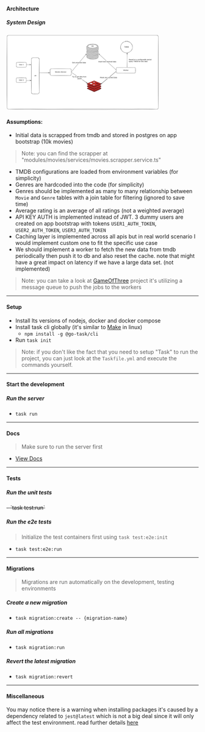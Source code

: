 
#### Architecture
##### System Design
<a href="https://raw.githubusercontent.com/Crackz/kib-challenge/refs/heads/master/diagrams/architecture.png">
<img src="https://raw.githubusercontent.com/Crackz/kib-challenge/refs/heads/master/diagrams/architecture.png" width="400" />
</a>


#### Assumptions: 
- Initial data is scrapped from tmdb and stored in postgres on app bootstrap (10k movies)
> Note: you can find the scrapper at "modules/movies/services/movies.scrapper.service.ts"
- TMDB configurations are loaded from environment variables (for simplicity)
- Genres are hardcoded into the code (for simplicity)
- Genres should be implemented as many to many relationship between `Movie` and `Genre` tables with a join table for filtering (ignored to save time)
- Average rating is an average of all ratings (not a weighted average)
- API KEY AUTH is implemented instead of JWT. 3 dummy users are created on app bootstrap with tokens `USER1_AUTH_TOKEN`, `USER2_AUTH_TOKEN`, `USER3_AUTH_TOKEN`
- Caching layer is implemented across all apis but in real world scenario I would implement custom one to fit the specific use case
- We should implement a worker to fetch the new data from tmdb periodically then push it to db and also reset the cache. note that might have a great impact on latency if we have a large data set. (not implemented)
> Note: you can take a look at [GameOfThree](https://github.com/Crackz/game-of-three/tree/main) project it's utilizing a message queue to push the jobs to the workers

---

#### Setup

- Install lts versions of nodejs, docker and docker compose
- Install task cli globally (it's similar to [Make](https://www.computerhope.com/unix/umake.htm) in linux)
    -  `npm install -g @go-task/cli`
- Run `task init`

> Note: if you don't like the fact that you need to setup "Task" to run the project, you can just look at the `Taskfile.yml` and execute the commands yourself.
--- 

#### Start the development
##### Run the server
- `task run`

--- 

#### Docs
> Make sure to run the server first
- [View Docs](http://localhost:3000/docs)

---

#### Tests

##### Run the unit tests 
<del>
- `task test:run`
</del>


##### Run the e2e tests
> Initialize the test containers first using `task test:e2e:init`
- `task test:e2e:run`
--- 


#### Migrations
> Migrations are run automatically on the development, testing environments

##### Create a new migration
- `task migration:create -- {migration-name}`

##### Run all migrations
- `task migration:run`

##### Revert the latest migration
- `task migration:revert`

---

#### Miscellaneous

You may notice there is a warning when installing packages it's caused by a dependency related to `jest@latest` which is not a big deal since it will only affect the test environment. read further details [here](https://github.com/jestjs/jest/issues/15173)

